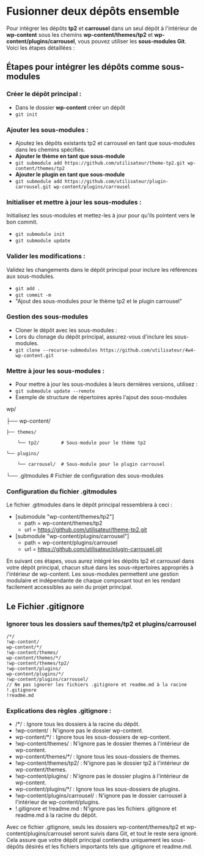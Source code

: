 # Fusionner deux dépôts ensemble

Pour intégrer les dépôts **tp2** et **carrousel** dans un seul dépôt à l'intérieur de **wp-content** sous les chemins **wp-content/themes/tp2** et **wp-content/plugins/carrousel**, vous pouvez utiliser les **sous-modules Git**. 
Voici les étapes détaillées :

## Étapes pour intégrer les dépôts comme sous-modules


### Créer le dépôt principal :

- Dans le dossier **wp-content** créer un dépôt
- `git init`

### Ajouter les sous-modules :

- Ajoutez les dépôts existants tp2 et carrousel en tant que sous-modules dans les chemins spécifiés.
- **Ajouter le thème en tant que sous-module**
- `git submodule add https://github.com/utilisateur/theme-tp2.git wp-content/themes/tp2`
- **Ajouter le plugin en tant que sous-module**
- `git submodule add https://github.com/utilisateur/plugin-carrousel.git wp-content/plugins/carrousel`

### Initialiser et mettre à jour les sous-modules :

Initialisez les sous-modules et mettez-les à jour pour qu'ils pointent vers le bon commit.

- `git submodule init`
- `git submodule update`

### Valider les modifications :

Validez les changements dans le dépôt principal pour inclure les références aux sous-modules.

- `git add .`
- `git commit -m` 
- "Ajout des sous-modules pour le thème tp2 et le plugin carrousel"

### Gestion des sous-modules
- Cloner le dépôt avec les sous-modules :
- Lors du clonage du dépôt principal, assurez-vous d'inclure les sous-modules.
- `git clone --recurse-submodules https://github.com/utilisateur/4w4-wp-content.git`
  
### Mettre à jour les sous-modules :
- Pour mettre à jour les sous-modules à leurs dernières versions, utilisez :
- `git submodule update --remote`
- Exemple de structure de répertoires après l'ajout des sous-modules


wp/

├── wp-content/

    ├── themes/

        └── tp2/        # Sous-module pour le thème tp2

    └── plugins/

        └── carrousel/  # Sous-module pour le plugin carrousel

└── .gitmodules         # Fichier de configuration des sous-modules


### Configuration du fichier .gitmodules

Le fichier .gitmodules dans le dépôt principal ressemblera à ceci :

- [submodule "wp-content/themes/tp2"]
  - path = wp-content/themes/tp2
  - url = https://github.com/utilisateur/theme-tp2.git
- [submodule "wp-content/plugins/carrousel"]
  - path = wp-content/plugins/carrousel
  - url = https://github.com/utilisateur/plugin-carrousel.git

En suivant ces étapes, vous aurez intégré les dépôts tp2 et carrousel dans votre dépôt principal, chacun situé dans les sous-répertoires appropriés à l'intérieur de wp-content. Les sous-modules permettent une gestion modulaire et indépendante de chaque composant tout en les rendant facilement accessibles au sein du projet principal.


## Le Fichier .gitignore

### Ignorer tous les dossiers sauf themes/tp2 et plugins/carrousel

```
/*/
!wp-content/
wp-content/*/
!wp-content/themes/
wp-content/themes/*/
!wp-content/themes/tp2/
!wp-content/plugins/
wp-content/plugins/*/
!wp-content/plugins/carrousel/
// Ne pas ignorer les fichiers .gitignore et readme.md à la racine
!.gitignore
!readme.md
```

### Explications des règles .gitignore :

- /*/ : Ignore tous les dossiers à la racine du dépôt.
- !wp-content/ : N'ignore pas le dossier wp-content.
- wp-content/*/ : Ignore tous les sous-dossiers de wp-content.
- !wp-content/themes/ : N'ignore pas le dossier themes à l'intérieur de wp-content.
- wp-content/themes/*/ : Ignore tous les sous-dossiers de themes.
- !wp-content/themes/tp2/ : N'ignore pas le dossier tp2 à l'intérieur de wp-content/themes.
- !wp-content/plugins/ : N'ignore pas le dossier plugins à l'intérieur de wp-content.
- wp-content/plugins/*/ : Ignore tous les sous-dossiers de plugins.
- !wp-content/plugins/carrousel/ : N'ignore pas le dossier carrousel à l'intérieur de wp-content/plugins.
- !.gitignore et !readme.md : N'ignore pas les fichiers .gitignore et readme.md à la racine du dépôt.

Avec ce fichier .gitignore, seuls les dossiers wp-content/themes/tp2 et wp-content/plugins/carrousel seront suivis dans Git, et tout le reste sera ignoré. Cela assure que votre dépôt principal contiendra uniquement les sous-dépôts désirés et les fichiers importants tels que .gitignore et readme.md.
